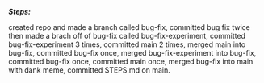 ***Steps:***

created repo and made a branch called bug-fix,
committed bug fix twice then made a brach off of bug-fix called bug-fix-experiment,
committed bug-fix-experiment 3 times, 
committed main 2 times,
merged main into bug-fix,
committed bug-fix once,
merged bug-fix-experiment into bug-fix,
committed bug-fix once,
committed main once,
merged bug-fix into main with dank meme,
committed STEPS.md on main. 
